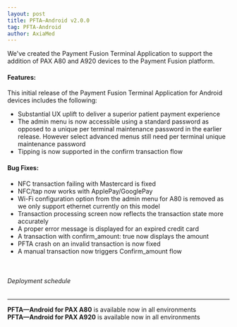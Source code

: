 ```yaml
---
layout: post
title: PFTA—Android v2.0.0
tag: PFTA-Android
author: AxiaMed
---
```

We've created the Payment Fusion Terminal Application to support the addition of PAX A80 and A920 devices to the Payment Fusion platform.

#### Features:

This initial release of the Payment Fusion Terminal Application for Android devices includes the following:
* Substantial UX uplift to deliver a superior patient payment experience
* The admin menu is now accessible using a standard password as opposed to a unique per terminal maintenance password in the earlier release. However select advanced menus still need per terminal unique maintenance password
* Tipping is now supported in the confirm transaction flow


#### Bug Fixes:

* NFC transaction failing with Mastercard is fixed
* NFC/tap now works with ApplePay/GooglePay
* Wi-Fi configuration option from the admin menu for A80 is removed as we only support ethernet currently on this model
* Transaction processing screen now reflects the transaction state more accurately
* A proper error message is displayed for an expired credit card
* A transaction with confirm_amount: true now displays the amount
* PFTA crash on an invalid transaction is now fixed
* A manual transaction now triggers Confirm_amount flow

&nbsp;  
###### Deployment schedule
* * *
**PFTA—Android for PAX A80** is available now in all environments
<br>
**PFTA—Android for PAX A920** is available now in all environments
